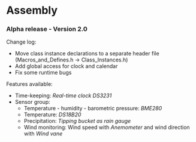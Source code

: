# Assembly
### Alpha release - Version 2.0

Change log:
- Move class instance declarations to a separate header file (Macros_and_Defines.h -> Class_Instances.h)
- Add global access for clock and calendar
- Fix some runtime bugs

Features available:
- Time-keeping: *Real-time clock DS3231*
- Sensor group: 
  - Temperature - humidity - barometric pressure: *BME280*
  - Temperature: *DS18B20*
  - Precipitation: *Tipping bucket as rain gauge*
  - Wind monitoring: Wind speed with *Anemometer* and wind direction with *Wind vane*